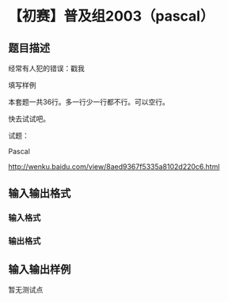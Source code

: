 # 【初赛】普及组2003（pascal）

## 题目描述

经常有人犯的错误：戳我

填写样例

本套题一共36行。多一行少一行都不行。可以空行。

快去试试吧。

试题：

Pascal

http://wenku.baidu.com/view/8aed9367f5335a8102d220c6.html

## 输入输出格式

### 输入格式

### 输出格式

## 输入输出样例

暂无测试点


